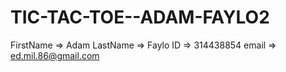 # TIC-TAC-TOE--ADAM-FAYLO2
FirstName => Adam
LastName => Faylo
ID => 314438854
email => ed.mil.86@gmail.com
